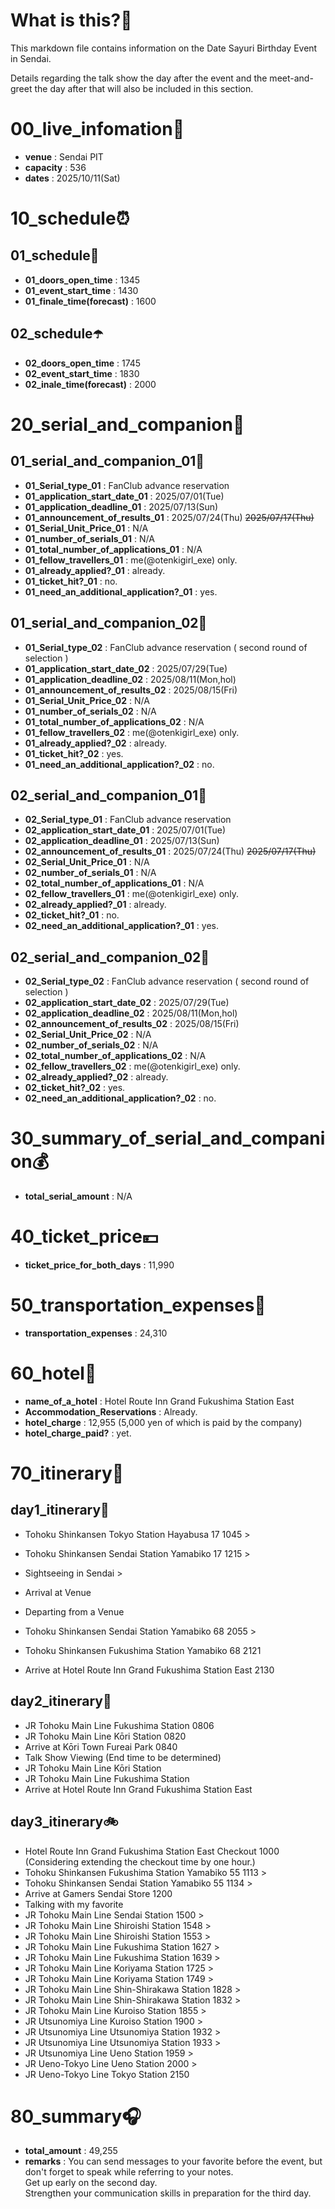 # What is this?👀
<p>This markdown file contains information on the Date Sayuri Birthday Event in Sendai.</p>
<p>Details regarding the talk show the day after the event and the meet-and-greet the day after that will also be included in this section.</p>

# 00_live_infomation📅

- **venue** : Sendai PIT
- **capacity** : 536
- **dates** : 2025/10/11(Sat)

# 10_schedule⏰

## 01_schedule🥁

- **01_doors_open_time** : 1345
- **01_event_start_time** : 1430
- **01_finale_time(forecast)** : 1600

## 02_schedule☂️

- **02_doors_open_time** : 1745
- **02_event_start_time** : 1830
- **02_inale_time(forecast)** : 2000

# 20_serial_and_companion📃

## 01_serial_and_companion_01🔖

- **01_Serial_type_01** : FanClub advance reservation
- **01_application_start_date_01** : 2025/07/01(Tue)
- **01_application_deadline_01** : 2025/07/13(Sun)
- **01_announcement_of_results_01** : 2025/07/24(Thu) <s>2025/07/17(Thu)</s>
- **01_Serial_Unit_Price_01** : N/A
- **01_number_of_serials_01** : N/A
- **01_total_number_of_applications_01** : N/A
- **01_fellow_travellers_01** : me(@otenkigirl_exe) only.
- **01_already_applied?_01** : already.
- **01_ticket_hit?_01** : no.
- **01_need_an_additional_application?_01** : yes.

## 01_serial_and_companion_02🎀

- **01_Serial_type_02** : FanClub advance reservation ( second round of selection )
- **01_application_start_date_02** : 2025/07/29(Tue)
- **01_application_deadline_02** : 2025/08/11(Mon,hol)
- **01_announcement_of_results_02** : 2025/08/15(Fri)
- **01_Serial_Unit_Price_02** : N/A
- **01_number_of_serials_02** : N/A
- **01_total_number_of_applications_02** : N/A
- **01_fellow_travellers_02** : me(@otenkigirl_exe) only.
- **01_already_applied?_02** : already.
- **01_ticket_hit?_02** : yes.
- **01_need_an_additional_application?_02** : no.

## 02_serial_and_companion_01📰

- **02_Serial_type_01** : FanClub advance reservation
- **02_application_start_date_01** : 2025/07/01(Tue)
- **02_application_deadline_01** : 2025/07/13(Sun)
- **02_announcement_of_results_01** : 2025/07/24(Thu) <s>2025/07/17(Thu)</s>
- **02_Serial_Unit_Price_01** : N/A
- **02_number_of_serials_01** : N/A
- **02_total_number_of_applications_01** : N/A
- **02_fellow_travellers_01** : me(@otenkigirl_exe) only.
- **02_already_applied?_01** : already.
- **02_ticket_hit?_01** : no.
- **02_need_an_additional_application?_01** : yes.

## 02_serial_and_companion_02🎈

- **02_Serial_type_02** : FanClub advance reservation ( second round of selection )
- **02_application_start_date_02** : 2025/07/29(Tue)
- **02_application_deadline_02** : 2025/08/11(Mon,hol)
- **02_announcement_of_results_02** : 2025/08/15(Fri)
- **02_Serial_Unit_Price_02** : N/A
- **02_number_of_serials_02** : N/A
- **02_total_number_of_applications_02** : N/A
- **02_fellow_travellers_02** : me(@otenkigirl_exe) only.
- **02_already_applied?_02** : already.
- **02_ticket_hit?_02** : yes.
- **02_need_an_additional_application?_02** : no.

# 30_summary_of_serial_and_companion💰

- **total_serial_amount** : N/A

# 40_ticket_price💴

- **ticket_price_for_both_days** : 11,990

# 50_transportation_expenses🚅

- **transportation_expenses** : 24,310

# 60_hotel🏨

- **name_of_a_hotel** : Hotel Route Inn Grand Fukushima Station East
- **Accommodation_Reservations** : Already.
- **hotel_charge** : 12,955 (5,000 yen of which is paid by the company)
- **hotel_charge_paid?** : yet.

# 70_itinerary🛴

## day1_itinerary🚀

- Tohoku Shinkansen Tokyo Station Hayabusa 17 1045 >
- Tohoku Shinkansen Sendai Station Yamabiko 17 1215 >
- Sightseeing in Sendai >
- Arrival at Venue

- Departing from a Venue
- Tohoku Shinkansen Sendai Station Yamabiko 68 2055 >
- Tohoku Shinkansen Fukushima Station Yamabiko 68 2121
- Arrive at Hotel Route Inn Grand Fukushima Station East 2130

## day2_itinerary🚢

- JR Tohoku Main Line Fukushima Station 0806
- JR Tohoku Main Line Kōri Station 0820
- Arrive at Kōri Town Fureai Park 0840
- Talk Show Viewing (End time to be determined)
- JR Tohoku Main Line Kōri Station
- JR Tohoku Main Line Fukushima Station
- Arrive at Hotel Route Inn Grand Fukushima Station East

## day3_itinerary🚲

- Hotel Route Inn Grand Fukushima Station East Checkout 1000 (Considering extending the checkout time by one hour.)
- Tohoku Shinkansen Fukushima Station Yamabiko 55 1113 >
- Tohoku Shinkansen Sendai Station Yamabiko 55 1134 >
- Arrive at Gamers Sendai Store 1200
- Talking with my favorite
- JR Tohoku Main Line Sendai Station 1500 >
- JR Tohoku Main Line Shiroishi Station 1548 >
- JR Tohoku Main Line Shiroishi Station 1553 >
- JR Tohoku Main Line Fukushima Station 1627 >
- JR Tohoku Main Line Fukushima Station 1639 >
- JR Tohoku Main Line Koriyama Station 1725 >
- JR Tohoku Main Line Koriyama Station 1749 >
- JR Tohoku Main Line Shin-Shirakawa Station 1828 >
- JR Tohoku Main Line Shin-Shirakawa Station 1832 >
- JR Tohoku Main Line Kuroiso Station 1855 >
- JR Utsunomiya Line Kuroiso Station 1900 >
- JR Utsunomiya Line Utsunomiya Station 1932 >
- JR Utsunomiya Line Utsunomiya Station 1933 >
- JR Utsunomiya Line Ueno Station 1959 >
- JR Ueno-Tokyo Line Ueno Station 2000 >
- JR Ueno-Tokyo Line Tokyo Station 2150

# 80_summary🎧

- **total_amount** : 49,255
- **remarks** : You can send messages to your favorite before the event, but don't forget to speak while referring to your notes.<br>
Get up early on the second day.<br>
Strengthen your communication skills in preparation for the third day.
